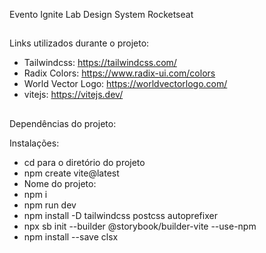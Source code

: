 Evento Ignite Lab Design System Rocketseat

##

Links utilizados durante o projeto:
- Tailwindcss: https://tailwindcss.com/
- Radix Colors: https://www.radix-ui.com/colors
- World Vector Logo: https://worldvectorlogo.com/
- vitejs: https://vitejs.dev/

##

Dependências do projeto:

Instalações:
- cd para o diretório do projeto
- npm create vite@latest
- Nome do projeto:
- npm i
- npm run dev
- npm install -D tailwindcss postcss autoprefixer
- npx sb init --builder @storybook/builder-vite --use-npm
- npm install --save clsx
